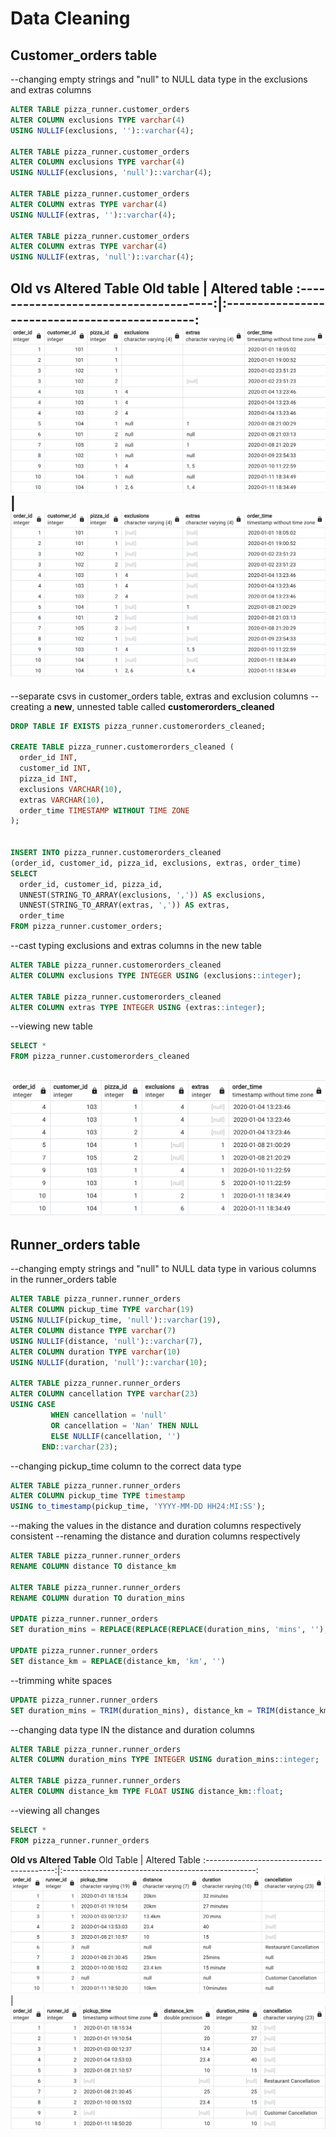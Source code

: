 # Data Cleaning

## Customer_orders table

--changing empty strings and "null" to NULL data type in the exclusions and extras columns

~~~sql
ALTER TABLE pizza_runner.customer_orders 
ALTER COLUMN exclusions TYPE varchar(4) 
USING NULLIF(exclusions, '')::varchar(4);

ALTER TABLE pizza_runner.customer_orders 
ALTER COLUMN exclusions TYPE varchar(4) 
USING NULLIF(exclusions, 'null')::varchar(4);

ALTER TABLE pizza_runner.customer_orders 
ALTER COLUMN extras TYPE varchar(4) 
USING NULLIF(extras, '')::varchar(4);

ALTER TABLE pizza_runner.customer_orders 
ALTER COLUMN extras TYPE varchar(4) 
USING NULLIF(extras, 'null')::varchar(4);
~~~ 


**Old vs Altered Table**
	Old table	  	       | 	Altered table
:-------------------------------------:|:----------------------------------------------:
![](https://github.com/imanjokko/PizzaRunner/blob/main/images/customerordersold.png)|![](https://github.com/imanjokko/PizzaRunner/blob/main/images/customerordersaltered.png)
---


--separate csvs in customer_orders table, extras and exclusion columns
--creating a **new**, unnested table called **customerorders_cleaned**
~~~sql
DROP TABLE IF EXISTS pizza_runner.customerorders_cleaned;

CREATE TABLE pizza_runner.customerorders_cleaned (
  order_id INT,
  customer_id INT,
  pizza_id INT,
  exclusions VARCHAR(10),
  extras VARCHAR(10),
  order_time TIMESTAMP WITHOUT TIME ZONE
);


INSERT INTO pizza_runner.customerorders_cleaned 
(order_id, customer_id, pizza_id, exclusions, extras, order_time)
SELECT 
  order_id, customer_id, pizza_id,
  UNNEST(STRING_TO_ARRAY(exclusions, ',')) AS exclusions,
  UNNEST(STRING_TO_ARRAY(extras, ',')) AS extras,
  order_time	
FROM pizza_runner.customer_orders;
~~~

--cast typing exclusions and extras columns in the new table
~~~sql
ALTER TABLE pizza_runner.customerorders_cleaned
ALTER COLUMN exclusions TYPE INTEGER USING (exclusions::integer);

ALTER TABLE pizza_runner.customerorders_cleaned
ALTER COLUMN extras TYPE INTEGER USING (extras::integer);
~~~

--viewing new table
~~~sql
SELECT *
FROM pizza_runner.customerorders_cleaned
~~~
![](https://github.com/imanjokko/PizzaRunner/blob/main/images/customersordercsv.png)
---

## Runner_orders table

--changing empty strings and "null" to NULL data type in various columns in the runner_orders table
~~~sql
ALTER TABLE pizza_runner.runner_orders
ALTER COLUMN pickup_time TYPE varchar(19) 
USING NULLIF(pickup_time, 'null')::varchar(19),
ALTER COLUMN distance TYPE varchar(7)
USING NULLIF(distance, 'null')::varchar(7),
ALTER COLUMN duration TYPE varchar(10) 
USING NULLIF(duration, 'null')::varchar(10);

ALTER TABLE pizza_runner.runner_orders 
ALTER COLUMN cancellation TYPE varchar(23) 
USING CASE 
         WHEN cancellation = 'null'
		 OR cancellation = 'Nan' THEN NULL
         ELSE NULLIF(cancellation, '') 
       END::varchar(23);
~~~

--changing pickup_time column to the correct data type
~~~sql
ALTER TABLE pizza_runner.runner_orders
ALTER COLUMN pickup_time TYPE timestamp 
USING to_timestamp(pickup_time, 'YYYY-MM-DD HH24:MI:SS');
~~~

--making the values in the distance and duration columns respectively consistent
--renaming the distance and duration columns respectively
~~~sql
ALTER TABLE pizza_runner.runner_orders
RENAME COLUMN distance TO distance_km

ALTER TABLE pizza_runner.runner_orders
RENAME COLUMN duration TO duration_mins

UPDATE pizza_runner.runner_orders
SET duration_mins = REPLACE(REPLACE(REPLACE(duration_mins, 'mins', ''), 'minutes', ''), 'minute', '')

UPDATE pizza_runner.runner_orders
SET distance_km = REPLACE(distance_km, 'km', '')
~~~

--trimming white spaces
~~~sql
UPDATE pizza_runner.runner_orders
SET duration_mins = TRIM(duration_mins), distance_km = TRIM(distance_km)
~~~

--changing data type IN the distance and duration columns
~~~sql
ALTER TABLE pizza_runner.runner_orders
ALTER COLUMN duration_mins TYPE INTEGER USING duration_mins::integer;

ALTER TABLE pizza_runner.runner_orders
ALTER COLUMN distance_km TYPE FLOAT USING distance_km::float;
~~~

--viewing all changes

~~~sql
SELECT *
FROM pizza_runner.runner_orders
~~~

**Old vs Altered Table** 
		Old Table                  | 	Altered Table
:----------------------------------------:|:------------------------------------------------:
![](https://github.com/imanjokko/PizzaRunner/blob/main/images/runnerordersold.png)|![](https://github.com/imanjokko/PizzaRunner/blob/main/images/runnerordersaltered.png)
